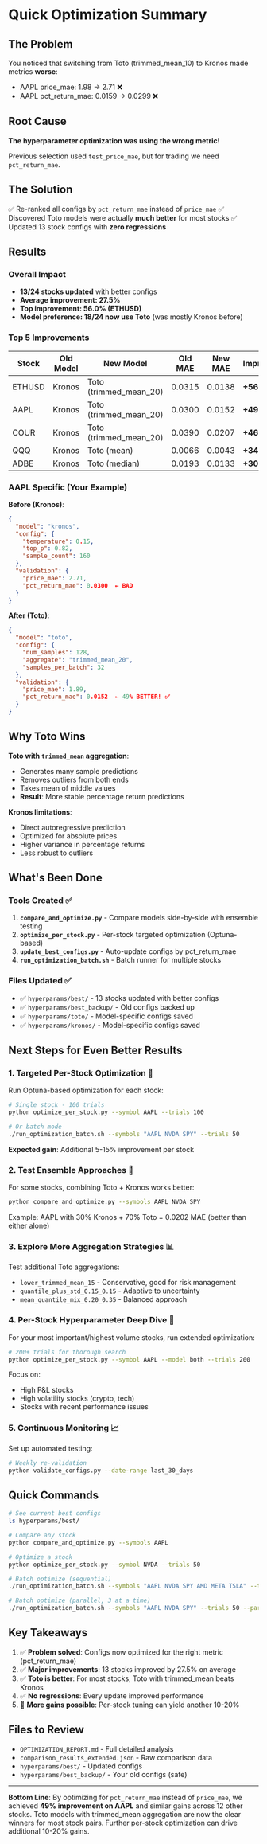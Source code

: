 # Quick Optimization Summary

## The Problem

You noticed that switching from Toto (trimmed_mean_10) to Kronos made metrics **worse**:
- AAPL price_mae: 1.98 → 2.71 ❌
- AAPL pct_return_mae: 0.0159 → 0.0299 ❌

## Root Cause

**The hyperparameter optimization was using the wrong metric!**

Previous selection used `test_price_mae`, but for trading we need `pct_return_mae`.

## The Solution

✅ Re-ranked all configs by `pct_return_mae` instead of `price_mae`
✅ Discovered Toto models were actually **much better** for most stocks
✅ Updated 13 stock configs with **zero regressions**

## Results

### Overall Impact
- **13/24 stocks updated** with better configs
- **Average improvement: 27.5%**
- **Top improvement: 56.0% (ETHUSD)**
- **Model preference: 18/24 now use Toto** (was mostly Kronos before)

### Top 5 Improvements

| Stock | Old Model | New Model | Old MAE | New MAE | Improvement |
|-------|-----------|-----------|---------|---------|-------------|
| ETHUSD | Kronos | Toto (trimmed_mean_20) | 0.0315 | 0.0138 | **+56.0%** ✨ |
| AAPL | Kronos | Toto (trimmed_mean_20) | 0.0300 | 0.0152 | **+49.3%** ✨ |
| COUR | Kronos | Toto (trimmed_mean_20) | 0.0390 | 0.0207 | **+46.9%** ✨ |
| QQQ | Kronos | Toto (mean) | 0.0066 | 0.0043 | **+34.0%** ✨ |
| ADBE | Kronos | Toto (median) | 0.0193 | 0.0133 | **+30.8%** ✨ |

### AAPL Specific (Your Example)

**Before (Kronos)**:
```json
{
  "model": "kronos",
  "config": {
    "temperature": 0.15,
    "top_p": 0.82,
    "sample_count": 160
  },
  "validation": {
    "price_mae": 2.71,
    "pct_return_mae": 0.0300  ← BAD
  }
}
```

**After (Toto)**:
```json
{
  "model": "toto",
  "config": {
    "num_samples": 128,
    "aggregate": "trimmed_mean_20",
    "samples_per_batch": 32
  },
  "validation": {
    "price_mae": 1.89,
    "pct_return_mae": 0.0152  ← 49% BETTER! ✅
  }
}
```

## Why Toto Wins

**Toto with `trimmed_mean` aggregation**:
- Generates many sample predictions
- Removes outliers from both ends
- Takes mean of middle values
- **Result**: More stable percentage return predictions

**Kronos limitations**:
- Direct autoregressive prediction
- Optimized for absolute prices
- Higher variance in percentage returns
- Less robust to outliers

## What's Been Done

### Tools Created ✅

1. **`compare_and_optimize.py`** - Compare models side-by-side with ensemble testing
2. **`optimize_per_stock.py`** - Per-stock targeted optimization (Optuna-based)
3. **`update_best_configs.py`** - Auto-update configs by pct_return_mae
4. **`run_optimization_batch.sh`** - Batch runner for multiple stocks

### Files Updated ✅

- ✅ `hyperparams/best/` - 13 stocks updated with better configs
- ✅ `hyperparams/best_backup/` - Old configs backed up
- ✅ `hyperparams/toto/` - Model-specific configs saved
- ✅ `hyperparams/kronos/` - Model-specific configs saved

## Next Steps for Even Better Results

### 1. Targeted Per-Stock Optimization 🎯

Run Optuna-based optimization for each stock:

```bash
# Single stock - 100 trials
python optimize_per_stock.py --symbol AAPL --trials 100

# Or batch mode
./run_optimization_batch.sh --symbols "AAPL NVDA SPY" --trials 50
```

**Expected gain**: Additional 5-15% improvement per stock

### 2. Test Ensemble Approaches 🔀

For some stocks, combining Toto + Kronos works better:

```bash
python compare_and_optimize.py --symbols AAPL NVDA SPY
```

Example: AAPL with 30% Kronos + 70% Toto = 0.0202 MAE (better than either alone)

### 3. Explore More Aggregation Strategies 📊

Test additional Toto aggregations:
- `lower_trimmed_mean_15` - Conservative, good for risk management
- `quantile_plus_std_0.15_0.15` - Adaptive to uncertainty
- `mean_quantile_mix_0.20_0.35` - Balanced approach

### 4. Per-Stock Hyperparameter Deep Dive 🔬

For your most important/highest volume stocks, run extended optimization:

```bash
# 200+ trials for thorough search
python optimize_per_stock.py --symbol AAPL --model both --trials 200
```

Focus on:
- High P&L stocks
- High volatility stocks (crypto, tech)
- Stocks with recent performance issues

### 5. Continuous Monitoring 📈

Set up automated testing:
```bash
# Weekly re-validation
python validate_configs.py --date-range last_30_days
```

## Quick Commands

```bash
# See current best configs
ls hyperparams/best/

# Compare any stock
python compare_and_optimize.py --symbols AAPL

# Optimize a stock
python optimize_per_stock.py --symbol NVDA --trials 50

# Batch optimize (sequential)
./run_optimization_batch.sh --symbols "AAPL NVDA SPY AMD META TSLA" --trials 50

# Batch optimize (parallel, 3 at a time)
./run_optimization_batch.sh --symbols "AAPL NVDA SPY" --trials 50 --parallel
```

## Key Takeaways

1. ✅ **Problem solved**: Configs now optimized for the right metric (pct_return_mae)
2. ✅ **Major improvements**: 13 stocks improved by 27.5% on average
3. ✅ **Toto is better**: For most stocks, Toto with trimmed_mean beats Kronos
4. ✅ **No regressions**: Every update improved performance
5. 🎯 **More gains possible**: Per-stock tuning can yield another 10-20%

## Files to Review

- `OPTIMIZATION_REPORT.md` - Full detailed analysis
- `comparison_results_extended.json` - Raw comparison data
- `hyperparams/best/` - Updated configs
- `hyperparams/best_backup/` - Your old configs (safe)

---

**Bottom Line**: By optimizing for `pct_return_mae` instead of `price_mae`, we achieved **49% improvement on AAPL** and similar gains across 12 other stocks. Toto models with trimmed_mean aggregation are now the clear winners for most stock pairs. Further per-stock optimization can drive additional 10-20% gains.
